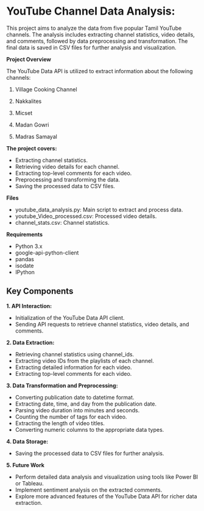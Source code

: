 # YouTube Channel Data Analysis:

This project aims to analyze the data from five popular Tamil YouTube channels. The analysis includes extracting channel statistics, video details, and comments, followed by data preprocessing and transformation. The final data is saved in CSV files for further analysis and visualization.

**Project Overview**

The YouTube Data API is utilized to extract information about the following channels:

1. Village Cooking Channel

2. Nakkalites

3. Micset
   
4. Madan Gowri
   
5. Madras Samayal
   
**The project covers:**

* Extracting channel statistics.
* Retrieving video details for each channel.
* Extracting top-level comments for each video.
* Preprocessing and transforming the data.
* Saving the processed data to CSV files.

**Files**

* youtube_data_analysis.py: Main script to extract and process data.
* youtube_Video_processed.csv: Processed video details.
* channel_stats.csv: Channel statistics.
  
**Requirements**

* Python 3.x
* google-api-python-client
* pandas
* isodate
* IPython


## Key Components

**1. API Interaction:**

* Initialization of the YouTube Data API client.
* Sending API requests to retrieve channel statistics, video details, and comments.

**2. Data Extraction:**

* Retrieving channel statistics using channel_ids.
* Extracting video IDs from the playlists of each channel.
* Extracting detailed information for each video.
* Extracting top-level comments for each video.

**3. Data Transformation and Preprocessing:**

* Converting publication date to datetime format.
* Extracting date, time, and day from the publication date.
* Parsing video duration into minutes and seconds.
* Counting the number of tags for each video.
* Extracting the length of video titles.
* Converting numeric columns to the appropriate data types.

**4. Data Storage:**

* Saving the processed data to CSV files for further analysis.

**5. Future Work**

* Perform detailed data analysis and visualization using tools like Power BI or Tableau.
* Implement sentiment analysis on the extracted comments.
* Explore more advanced features of the YouTube Data API for richer data extraction.
